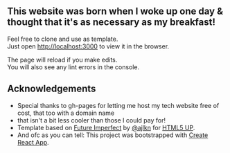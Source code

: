 ## This website was born when I woke up one day & thought that it's as necessary as my breakfast!

Feel free to clone and use as template.<br />
Just open [http://localhost:3000](http://localhost:3000) to view it in the browser.

The page will reload if you make edits.<br />
You will also see any lint errors in the console.

## Acknowledgements

* Special thanks to gh-pages for letting me host my tech website free of cost, that too with a domain name<br/>
* that isn't a bit less cooler than those I could pay for!
* Template based on [Future Imperfect](https://html5up.net/future-imperfect) by [@ajlkn](https://github.com/ajlkn) for [HTML5 UP](html5up.net).
* And ofc as you can tell: This project was bootstrapped with [Create React App](https://github.com/facebook/create-react-app).
